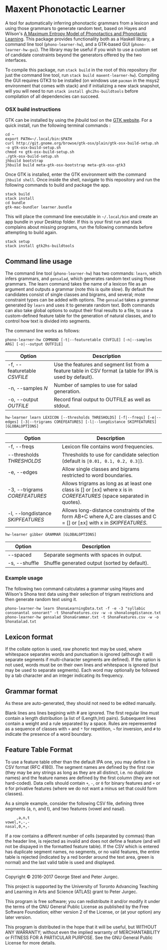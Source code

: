 # Maxent Phonotactic Learner

A tool for automatically inferring phonotactic grammars from a lexicon and using those grammars to generate random text, based on Hayes and Wilson's [A Maximum Entropy Model of Phonotactics and Phonotactic Learning](http://www.linguistics.ucla.edu/people/hayes/Phonotactics/Index.htm).  This package provides functionality both as a Haskell library, a command line tool (`phono-learner-hw`), and a GTK-based GUI (`phono-learner-hw-gui`). The library may be useful if you wish to use a custom set of candidate constraints beyond the generators offered by the two interfaces.

To compile this package, run `stack build` in the root of this repository (for just the command line tool, run `stack build maxent-learner-hw`). Compiling the GUI requires GTK3 to be installed (on windows use `pacman` in the msys2 environment that comes with stack) and if initializing a new stack snapshot, will you will need to run `stack install ghc2hs-buildtools` before compilation of all dependencies can succeed.

### OSX build instructions

GTK can be installed by using the jhbuild tool on the [GTK website](https://www.gtk.org/download/macos.php). For a quick install, run the following terminal commands :

    cd ~
    export PATH=~/.local/bin:$PATH
    curl http://git.gnome.org/browse/gtk-osx/plain/gtk-osx-build-setup.sh -o gtk-osx-build-setup.sh
    chmod +x gtk-osx-build-setup.sh
    ./gtk-osx-build-setup.sh
    jhbuild bootstrap
    jhbuild build meta-gtk-osx-bootstrap meta-gtk-osx-gtk3

Once GTK is installed, enter the GTK environment with the command `jhbuild shell`. Once inside the shell, navigate to this repository and run the following commands to build and package the app.

    stack build
    stack install
    cd bundle
    gtk-mac-bundler learner.bundle

This will place the command line executable in `~/.local/bin` and create an app bundle in your Desktop folder. If this is your first run and stack complains about missing programs, run the following commands before attempting to build again.

    stack setup
    stack install gtk2hs-buildtools


## Command line usage

The command line tool (`phono-learner-hw`) has two commands: `learn`, which infers grammars, and `gensalad`, which generates random text using those grammars. The learn command takes the name of a lexicon file as an argument and outputs a grammar (note this is quite slow). By default the candidates consist of single classes and bigrams, and several; mote constraint types can be added with options. The `gensalad` takes a grammar generated by `learn` and uses it to generate random text. Both commands can also take global options to output their final results to a file, to use a custom-defined feature table for the generation of natural classes, and to control how text is divided into segments.

The command line works as follows:

    phono-learner-hw COMMAND [-t|--featuretable CSVFILE] [-n|--samples ARG] [-o|--output OUTFILE]


| Option                       | Description |
| ---                          | --- |
| -f, --featuretable *CSVFILE* | Use the features and segment list from a feature table in CSV format (a table for IPA is used by default). |
| -n, --samples *N*            | Number of samples to use for salad generation. |
| -o, --output *OUTFILE*       | Record final output to OUTFILE as well as stdout. |

    hw-learner learn LEXICON [--thresholds THRESHOLDS] [-f|--freqs] [-e|--edges] [-3|--trigrams COREFEATURES] [-l|--longdistance SKIPFEATURES] [GLOBALOPTIONS]

| Option                            | Description |
| ---                               | --- |
| -f, --freqs                       | Lexicon file contains word frequencies. |
| --thresholds *THRESHOLDS*         | Thresholds to use for candidate selection (default is `[0.01, 0.1, 0.2, 0.3]`). |
| -e, --edges                       | Allow single classes and bigrams restricted to word boundaries. |
| -3, --trigrams *COREFEATURES*     | Allows trigrams as long as at least one class is [] or [±x] where x is in *COREFEATURES* (space separated in quotes). |
| -l, --longdistance *SKIPFEATURES* | Allows long-distance constraints of the form AB+C where A,C are classes and C = [] or [±x] with x in *SKIPFEATURES*. |

    hw-learner gibber GRAMMAR [GLOBALOPTIONS]

| Option        | Description |
| ---           | --- |
| --spaced      | Separate segments with spaces in output. |
| -s, --shuffle | Shuffle generated output (sorted by default). |


### Example usage

The following two command calculates a grammar using Hayes and Wilson's Shona test data using their selection of trigram restrictions and then generate random text using it.

    phono-learner-hw learn ShonaLearningData.txt -f -e -3 "syllabic consonantal sonorant" -t ShonaFeatures.csv -w -o shonalongdistance.txt
    phono-learner-hw gensalad ShonaGrammar.txt -t ShonaFeatures.csv -w -o ShonaSalad.txt


## Lexicon format

If the collate option is used, raw phonetic text may be used, where whitespace separates words and punctuation is ignored (although it will separate segments if multi-character segments are defined). If the option is not used, words must be on their own lines and whitespace is ignored (but may be used to separate segments). Each word may optionally be followed by a tab character and an integer indicating its frequency.

## Grammar format

As these are auto-generated, they should not need to be edited manually.

Blank lines ans lines begining with # are ignored.
The first regular line must contain a length distribution (a list of (Length,Int) pairs).
Subsequent lines contain a weight and a rule separated by a space. Rules are reperesented as a sequence of classes with `+` and `*` for repetition, `¬` for inversion, and `#` to indicate the presence of a word boundary.


## Feature Table Format

To use a feature table other than the default IPA one, you may define it in CSV format (RFC 4180). The segment names are defined by the first row (they may be any strings as long as they are all distinct, i.e. no duplicate names) and the feature names are defined by the first column (they are not hard-coded). Data cells should contain `+`, `-`, or `0` for binary features and `+` or `0` for privative features (where we do not want a minus set that could form classes).

As a simple example, consider the following CSV file, defining three segments (a, n, and t), and two features (vowel and nasal).

         ,a,n,t
    vowel,+,-,-
    nasal,0,+,-

If a row contains a different number of cells (separated by commas) than the header line, is rejected as invalid and does not define a feature (and will not be dispayed in the formatted feature table). If the CSV which is entered has duplicate segment names, no segments, or no valid features, the entire table is rejected (indicated by a red border around the text area, green is normal) and the last valid table is used and displayed.

---

Copyright © 2016-2017 George Steel and Peter Jurgec.

This project is supported by the University of Toronto Advancing Teaching and Learning in Arts and Science (ATLAS) grant to Peter Jurgec.

This program is free software; you can redistribute it and/or modify it under the terms of the GNU General Public License as published by the Free Software Foundation; either version 2 of the License, or (at your option) any later version.

This program is distributed in the hope that it will be useful, but WITHOUT ANY WARRANTY; without even the implied warranty of MERCHANTABILITY or FITNESS FOR A PARTICULAR PURPOSE.  See the GNU General Public License for more details.
